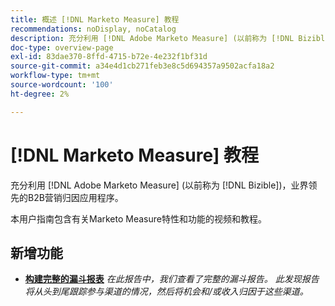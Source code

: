 ```yaml
---
title: 概述 [!DNL Marketo Measure] 教程
recommendations: noDisplay, noCatalog
description: 充分利用 [!DNL Adobe Marketo Measure] (以前称为 [!DNL Bizible])，业界领先的B2B营销归因应用程序。
doc-type: overview-page
exl-id: 83dae370-8ffd-4715-b72e-4e232f1bf31d
source-git-commit: a34e4d1cb271feb3e8c5d694357a9502acfa18a2
workflow-type: tm+mt
source-wordcount: '100'
ht-degree: 2%

---
```


# [!DNL Marketo Measure] 教程

充分利用 [!DNL Adobe Marketo Measure] (以前称为 [!DNL Bizible])，业界领先的B2B营销归因应用程序。

本用户指南包含有关Marketo Measure特性和功能的视频和教程。

<div id="whats-new-section">

## 新增功能

* **[构建完整的漏斗报表](https://experienceleague.adobe.com/docs/marketo-measure-learn/tutorials/marketo-measure-discover/build-a-full-funnel-report-pt3.html)**
  *在此报告中，我们查看了完整的漏斗报告。 此发现报告将从头到尾跟踪参与渠道的情况，然后将机会和/或收入归因于这些渠道。*

</div>   
<div id="recs-overview-body-1"></div>
<div id="recs-overview-body-2"></div>
<div id="recs-overview-body-3"></div>
<div id="recs-overview-body-4"></div>
<div id="recs-overview-body-5"></div>
<div id="recs-overview-body-6"></div>

